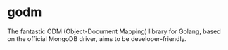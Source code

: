 # godm
The fantastic ODM (Object-Document Mapping) library for Golang, based on the official MongoDB driver, aims to be developer-friendly.
